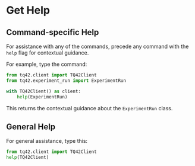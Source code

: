 # Get Help

## Command-specific Help
For assistance with any of the commands, precede any command with the `help` flag for contextual guidance.

For example, type the command:

```python
from tq42.client import TQ42Client
from tq42.experiment_run import ExperimentRun

with TQ42Client() as client:
    help(ExperimentRun)
```

This returns the contextual guidance about the `ExperimentRun` class.

## General Help
For general assistance, type this:
```python
from tq42.client import TQ42Client
help(TQ42Client)
```
